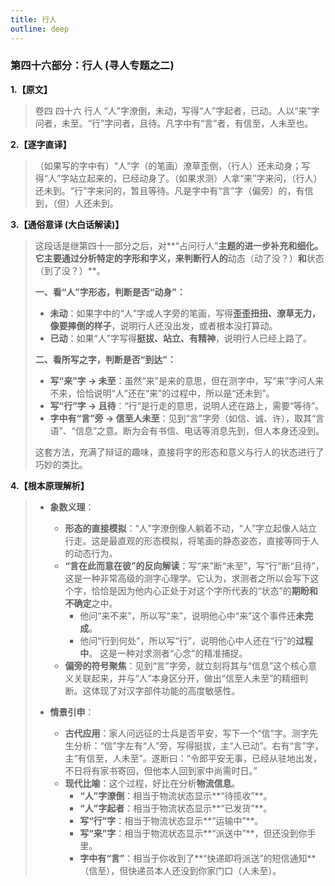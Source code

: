 ```yaml
---
title: 行人
outline: deep
---
```

  
### **第四十六部分：行人 (寻人专题之二)**

**1.【原文】**
> 卷四 四十六 行人
> “人”字潦倒，未动，写得“人”字起者，已动。人以“来”字问者，未至。“行”字问者，且待。凡字中有“言”者，有信至，人未至也。

**2.【逐字直译】**
> （如果写的字中有）“人”字（的笔画）潦草歪倒，（行人）还未动身；写得“人”字站立起来的，已经动身了。（如果求测）人拿“来”字来问，（行人）还未到。“行”字来问的，暂且等待。凡是字中有“言”字（偏旁）的，有信到，（但）人还未到。

**3.【通俗意译 (大白话解读)】**
> 这段话是继第四十一部分之后，对**“占问行人”**主题的进一步补充和细化。它主要通过分析特定的字形和字义，来判断行人的**动态（动了没？）**和**状态（到了没？）**。
> 
> **一、看“人”字形态，判断是否“动身”：**
> *   **未动**：如果字中的“人”字或人字旁的笔画，写得**歪歪扭扭、潦草无力，像要摔倒的样子**，说明行人还没出发，或者根本没打算动。
> *   **已动**：如果“人”字写得**挺拔、站立、有精神**，说明行人已经上路了。
> 
> **二、看所写之字，判断是否“到达”：**
> *   **写“来”字 -> 未至**：虽然“来”是来的意思，但在测字中，写“来”字问人来不来，恰恰说明“人”还在“来”的过程中，所以是“还未到”。
> *   **写“行”字 -> 且待**：“行”是行走的意思，说明人还在路上，需要“等待”。
> *   **字中有“言”旁 -> 信至人未至**：见到“言”字旁（如信、诚、许），取其“言语”、“信息”之意。断为会有书信、电话等消息先到，但人本身还没到。
> 
> 这套方法，充满了辩证的趣味，直接将字的形态和意义与行人的状态进行了巧妙的类比。

**4.【根本原理解析】**
> *   **象数义理**：
>     *   **形态的直接模拟**：“人”字潦倒像人躺着不动，“人”字立起像人站立行走。这是最直观的形态模拟，将笔画的静态姿态，直接等同于人的动态行为。
>     *   **“言在此而意在彼”的反向解读**：写“来”断“未至”，写“行”断“且待”，这是一种非常高级的测字心理学。它认为，求测者之所以会写下这个字，恰恰是因为他内心正处于对这个字所代表的“状态”的**期盼和不确定**之中。
>         *   他问“来不来”，所以写“来”，说明他心中“来”这个事件还**未完成**。
>         *   他问“行到何处”，所以写“行”，说明他心中人还在“行”的**过程中**。
>         这是一种对求测者“心念”的精准捕捉。
>     *   **偏旁的符号聚焦**：见到“言”字旁，就立刻将其与“信息”这个核心意义关联起来，并与“人”本身区分开，做出“信至人未至”的精细判断。这体现了对汉字部件功能的高度敏感性。
> 
> *   **情景引申**：
>     *   **古代应用**：家人问远征的士兵是否平安，写下一个“信”字。测字先生分析：“信”字左有“人”旁，写得挺拔，主“人已动”。右有“言”字，主“有信至，人未至”。遂断曰：“令郎平安无事，已经从驻地出发，不日将有家书寄回，但他本人回到家中尚需时日。”
>     *   **现代比喻**：这个过程，好比在分析**物流信息**。
>         *   **“人”字潦倒**：相当于物流状态显示**“待揽收”**。
>         *   **“人”字起者**：相当于物流状态显示**“已发货”**。
>         *   **写“行”字**：相当于物流状态显示**“运输中”**。
>         *   **写“来”字**：相当于物流状态显示**“派送中”**，但还没到你手里。
>         *   **字中有“言”**：相当于你收到了**“快递即将派送”的短信通知**（信至），但快递员本人还没到你家门口（人未至）。
